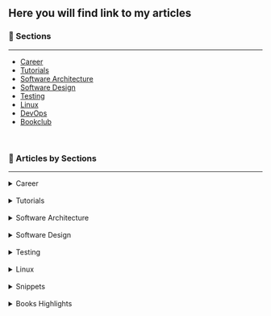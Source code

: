 ## Here you will find link to my articles

### 🎯 Sections
___

+ [Career](https://1kevinson.com/tag/career/)
+ [Tutorials](https://1kevinson.com/tag/tutorials/)
+ [Software Architecture](https://1kevinson.com/tag/software-architecture/)
+ [Software Design](https://1kevinson.com/tag/software-design/)
+ [Testing](https://1kevinson.com/tag/testing/)
+ [Linux](https://1kevinson.com/tag/linux/)
+ [DevOps](https://1kevinson.com/tag/devops/)
+ [Bookclub](https://1kevinson.com/tag/books/)

<br>

### 🧵 Articles by Sections
---

<details>
  <summary>Career</summary>
  <br>

+ [Engage, Explore, Explain, Elaborate, Evaluate: Mastering the 5E Learning Model](https://1kevinson.com/engage-explore-explain-elaborate-evaluate-mastering-the-5e-learning-model/)

+ [This 1 Technique Will Change Your Learning Experience — The SQ3R Method](https://1kevinson.com/this-1-technique-will-change-your-learning-experience-the-sq3r-method/)

+ [Want to become a Java developer? Read this](https://1kevinson.com/want-to-become-a-java-developer/)

+ [Write a Brag Document and Get Your Work Recognized](https://1kevinson.com/write-a-brag-document-and-get-your-work-recognized/)


</details>
<br>

<details>
  <summary>Tutorials</summary>
  <br>

+ [7 Deadly Mistakes You Make on Your SQL Queries and How to Fix them](https://1kevinson.com/7-deadly-mistakes-you-make-on-your-sql-queries-and-how-to-fix-them/) 

+ [How To Run A Node.js App In Docker Including Environment Variables](https://1kevinson.com/how-to-run-a-node-js-app-in-docker-including-environment-variables/)   

+ [How to Use Spring Data JPA Specifications with SQL](https://1kevinson.com/how-to-use-spring-data-jpa-specifications-with-sql/)   

+ [How to Convert Java POJO to JSON Using Jackson Library](https://1kevinson.com/how-to-convert-java-pojo-to-json-using-jackson-library/)   

+ [Why Using Private Constructors with Java in Object-Oriented Programming](https://1kevinson.com/why-using-private-constructors-in-object-oriented-programming/)   

+ [How to Read Environment Variables from Node.js](https://1kevinson.com/how-to-read-environment-variables-from-node-js/)   

+ [How to Easily Install Your Self-hosted Ghost Blog with Docker on Linux Server](https://1kevinson.com/how-to-easily-install-your-self-hosted-ghost-blog-on-linux-server/)   

+ [How to Send a POST Request with Curl](https://1kevinson.com/how-to-send-a-post-request-with-curl/)  

+ [https://1kevinson.com/java-8-predicates-the-definitive-guide/](https://1kevinson.com/java-8-predicates-the-definitive-guide/)  

+ [A Practical Guide to Using ActiveMQ JMS with Spring Boot](https://1kevinson.com/a-practical-guide-to-using-activemq-jms-with-spring-boot/)

+ [Demystifying the Classpath in Spring Boot: Your Guide to Class Loading](https://1kevinson.com/demystifying-the-classpath-in-spring-boot/)

+ [React Component Essentials : Beginner Guide](https://1kevinson.com/react-component-essentials-beginner-guide/)

+ [Discover 6 Great Reasons to Use SSH Key Authentication For Your Systems](https://1kevinson.com/discover-6-great-reasons-to-use-ssh-key-authentication-for-your-systems/)

+ [How To Generate And Pair An Ssh Key To Access Your VPS](https://1kevinson.com/how-to-generate-and-pair-an-ssh-key-to-access-your-vps/)

+ [4 Simple Ways to Remove Duplicates From a JavaScript Array](https://1kevinson.com/4-simple-ways-to-remove-duplicates-from-a-javascript-array/)

+ [How to Fix the Host Key Verification Failed Git Clone Error](https://1kevinson.com/how-to-fix-the-host-key-verification-failed-git-clone-error/)

+ [2 Simple Solutions to fix the warning about ECDSA host key](https://1kevinson.com/2-simple-solutions-to-fix-the-warning-about-ecdsa-host-key/)

+ [How to Easily Solve the Redis NOAUTH Authentication Required](https://1kevinson.com/how-to-easily-solve-the-redis-noauth-authentication-required/)

+ [How to Declare Classes with Java](https://1kevinson.com/how-to-declare-classes-in-java/)

+ [How to Declare Variable with Java](https://1kevinson.com/how-to-declare-variable-with-java/)

+ [How to Clone a JavaScript Object Except One Key](https://1kevinson.com/how-to-clone-a-javascript-object-except-one-key/)

+ [How to Build Pagination and Sorting with Spring Boot and JPA](https://1kevinson.com/how-to-build-pagination-and-sorting-with-spring-boot-and-jpa/)

+ [Understand How Spring Boot Architecture is Designed](https://1kevinson.com/understand-how-spring-boot-architecture-is-designed/)

+ [What is caching? Understand How Cache Memory works](https://1kevinson.com/what-is-caching-understand-how-cache-memory-works/)

+ [2 Simple Ways to Sort List of Weekdays from Monday to Sunday with Java](https://1kevinson.com/2-simple-ways-to-sort-list-of-weekdays-from-monday-to-sunday-with-java/)

+ [How to Set a Custom GitHub Code Font](https://1kevinson.com/how-to-set-a-custom-github-code-font/)

+ [Upload and Download Image into SQL Database with Spring Boot](https://1kevinson.com/upload-and-download-image-into-sql-database-with-spring-boot/)

+ [How to Dockerize Your React Application](https://1kevinson.com/how-to-dockerize-your-react-application/)

+ [How to Declare Variables in JavaScript](https://1kevinson.com/how-to-declare-variable-in-javascript/)

+ [How to Change the Context Path in Spring Boot](https://1kevinson.com/how-to-change-the-context-path-in-spring-boot/)

+ [Document a Springboot Rest API with Swagger and Open API](https://1kevinson.com/document-a-springbootrest-api-with-swagger-and-open-api/)

+ [Why using UUID instead of IDs in your Java Project](https://1kevinson.com/why-using-uuid-instead-of-ids-in-your-java-project/)

+ [Create a Base Entity with JPA](https://1kevinson.com/create-a-base-entity-with-jpa/)

+ [How to add Total in last row of SQL](https://1kevinson.com/how-to-add-total-in-last-row-of-sql-sum/)

+ [Upload and Download Image into SQL Database with Spring Boot](https://1kevinson.com/upload-and-download-image-into-sql-database-with-spring-boot/)

+ [How to Create a Postgres Database in Docker](https://1kevinson.com/how-to-create-a-postgres-database-in-docker/)

+ [How to Build a Rest API with Spring Boot and PostgreSQL](https://1kevinson.com/how-to-build-rest-api-with-spring-boot-and-postgresql/)

+ [How to center a Div, Text and HTML element with CSS](https://1kevinson.com/how-to-center-a-div-text-html-element-with-css/)

+ [Implementing Caching with Spring Boot](https://1kevinson.com/implementing-caching-with-spring-boot/)

+ [Email Sending with Spring Mail and Integration Testing with Junit and GreenMail](https://1kevinson.com/email-sending-with-spring-mail-and-integration-testing-with-junit-and-greenmail/)

+ [How to send emails with Java Mail Springboot and Testing with MailHog](https://1kevinson.com/how-to-send-emails-with-java-mail-and-springboot/)

+ [How to Run a Springboot App in a Docker Container](https://1kevinson.com/dockerize-springboot-app/)

+ [Spring Boot and Apache ActiveMQ - JMS Messaging](https://1kevinson.com/springboot-artemis-broker/)

+ [Setup a starter project with Typescript and Unit Tests with Jest](https://1kevinson.com/typescript-starter-project/)

</details>
<br>

<details>
  <summary>Software Architecture</summary>
  <br>

+ [Hexagonal Architecture - Implementing Port and Adapter with Java](https://1kevinson.com/how-to-implement-port-and-adapters-in-hexagonal-architecture-with-java/)

</details>
<br>

<details>
  <summary>Software Design</summary>
  <br>

+ [Use Static Factory Method Instead of Constructors](https://1kevinson.com/use-static-factory-method-instead-of-constructors/)

+ [Instance-Controlled Classes | Efficiently Manage your Objects](https://1kevinson.com/instance-controlled-classes-oop/)

+ [SOLID Principles](https://1kevinson.com/solid-principles-timeless-wisdom-on-building-high-quality-software/)

+ [4 pillars of Object-Oriented Programming](https://1kevinson.com/4-pillars-of-object-oriented-programming/)

+ [Setters Are Evil: Avoid Using Them](https://1kevinson.com/why-setters-are-evil-avoid-using-them/)

</details>
<br>

<details>
  <summary>Testing</summary>
  <br>

+ [Unit and Integration Testing Pagination and Sorting With JPA, JUnit and Testcontainers](https://1kevinson.com/unit-and-integration-testing-pagination-and-sorting-with-jpa-junit-and-testcontainers/)

+ [Unit and Integration Testing Made Easy on Image Management for SQL Database with Spring Boot](https://1kevinson.com/unit-and-integration-testing-made-easy-on-image-management-for-sql-database-with-spring-boot/)

+ [Test Driven Development: The Practical Guide with Typescript](https://1kevinson.com/test-driven-development-for-the-rest-of-us/)

+ [How to Write Integration Tests with H2 In-Memory Database and Springboot](https://1kevinson.com/how-to-write-integration-tests-with-h2-in-memory-database-and-springboot/)

+ [Unit Testing the Service Layer of Spring boot Application](https://1kevinson.com/testing-service-spring-boot/)

+ [How to write Integration Tests with Testcontainers Springboot and Docker](https://1kevinson.com/integration-testing-with-springboot-docker-and-tests-containers/)

</details>
<br>

<details>
  <summary>Linux</summary>
  <br>

+ [How to Find and Replace Text with Sed Command on Linux](https://1kevinson.com/how-to-find-and-replace-text-with-sed-command-on-linux/)

+ [Linux Directory Structure Explained](https://1kevinson.com/linux-directory-structure-explained/)

+ [How to clean a Zombie Process on Linux](https://1kevinson.com/how-to-clean-a-zombie-process-on-linux/)

+ [How to use if-else in Shell Scripts](https://1kevinson.com/how-to-use-if-else-in-shell-scripts/)

</details>
<br>

<details>
  <summary>Snippets</summary>
  <br>

+ [Resolving java.lang.NoClassDefFoundError in Java 11+ for javax.xml.bind.JAXBException](https://1kevinson.com/resolving-java-lang-noclassdeffounderror-in-java-11-for-javax-xml-bind-jaxbexception/)

+ [How to Run a Function on All Elements of an Object in JavaScript](https://1kevinson.com/how-to-run-a-function-on-all-elements-of-an-object-in-javascript/)

+ [Why You Need a No-args Constructor in Your JPA Entity](https://1kevinson.com/why-you-need-a-no-args-constructor-in-your-jpa-entity/)

+ [How to Hide the Path Next to your Project in IntelliJ](https://1kevinson.com/how-to-hide-the-path-next-to-your-project-in-intellij/)

+ [How to Run a Spring Boot App with Maven Command](https://1kevinson.com/how-to-run-a-spring-boot-app-with-maven-command/)

+ [How to Change the Project Name in Docker Compose](https://1kevinson.com/how-to-change-the-project-name-in-docker-compose/)

+ [Troubleshooting "NoSuchFieldError: JCImport does not have member field JCTree qualid" in Spring Boot project after upgrading to JDK 21](https://1kevinson.com/nosuchfielderror-jcimport-does-not-have-member-field-jctree-qualid/)

+ [How to Easily Read JSON File as String in Java Spring Boot](https://1kevinson.com/how-to-easily-read-json-file-as-string-in-java-spring-boot/)

+ [How to Set Up a React Project](https://1kevinson.com/how-to-set-up-a-react-project/)

+ [A step-by-step Guide for Copying Files Between Host and Docker Containers](https://1kevinson.com/copying-files-between-host-and-docker-containers-a-step-by-step-guide/)

+ [How to Easily Stop and Remove a Docker Container in One Command](https://1kevinson.com/how-to-easily-stop-and-remove-a-docker-container-in-one-command/)

+ [Get the Differences Between Two Arrays of Objects in JavaScript](https://1kevinson.com/get-the-differences-between-two-arrays-of-objects-in-javascript/)

+ [How to Ignore a File or a Folder with .gitignore](https://1kevinson.com/how-to-ignore-a-file-or-a-folder-with-gitignore/)

+ [How to Enter a Docker Container Shell](https://1kevinson.com/how-to-enter-a-docker-container-shell/)

+ [How to Run a Docker Container From a Dockerfile](https://1kevinson.com/how-to-run-a-docker-container-from-a-dockerfile/)

+ [The Easiest Way To Clone An Array With Javascript ES6](https://1kevinson.com/the-easiest-way-to-clone-an-array-with-javascript-es6/)

</details>
<br>

<details>
  <summary>Books Highlights</summary>
  <br>

+ [Mastery - By Georges Leonard](https://1kevinson.com/mastery-book-highlights-george-leonard/)

+ [The War Of Art - By Steven Pressfield](https://1kevinson.com/the-war-of-art/)

+ [So Good They Can Ignore - By Cal Newport](https://1kevinson.com/so-good-they-can-ignore-you-cal-newport-commento/)

+ [The Psychology of Money - By Morgan Houssel](https://1kevinson.com/the-psychology-of-money-timeless-lessons-on-wealth-greed-and-happiness/)

+ [Show your Work - By Austin Kleon](https://1kevinson.com/show-your-work/)

</details>
